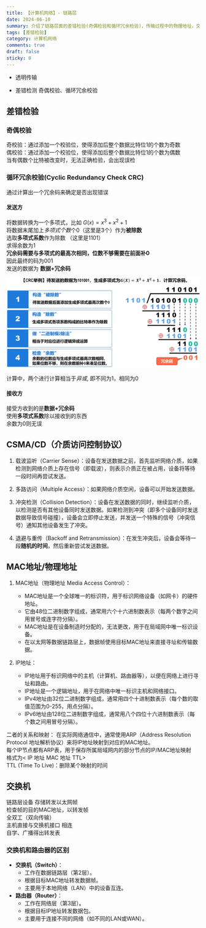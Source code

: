 ```yaml
---
title: 【计算机网络】- 链路层
date: 2024-06-10
summary: 介绍了链路层面的差错检验(奇偶检验和循环冗余检验)，传输过程中的物理地址，交换机
tags: [差错检验]
category: 计算机网络
comments: true
draft: false
sticky: 0
---
```


- 透明传输

- 差错检测
  奇偶校验、循环冗余校验

## 差错检验

### **奇偶校验**

奇校验：通过添加一个校验位，使得添加后整个数据比特位1的个数为奇数  
偶校验：通过添加一个校验位，使得添加后整个数据比特位1的个数为偶数  
当有偶数个比特被改变时，无法正确检验，会出现误检

### **循环冗余校验(Cyclic Redundancy Check CRC)**

通过计算出一个冗余码来确定是否出现错误

#### **发送方**

将数据转换为一个多项式，比如 $G(x)=x^{3}+x^{2}+1$  
将数据末尾加上*多项式个数*个0（这里是3个）作为**被除数**  
选取**多项式系数**作为除数 （这里是1101）  
求得余数为1  
**冗余码需要与多项式的最高次相同，位数不够需要在前面补0**  
因此最终的码为001  
发送的数据为 **数据+冗余码**

![循环冗余检验 CRC](https://raw.githubusercontent.com/blankxiao/blankxiao.github.io/main/public/imgs/computer_network/cyclic_redundancy_check.png)

计算中，两个进行计算相当于*异或*, 即不同为1，相同为0

#### **接收方**

接受方收到的是**数据+冗余码**  
使用**多项式系数**除以接收到的东西  
余数为0则无误

## CSMA/CD（介质访问控制协议）

1. 载波监听（Carrier Sense）：设备在发送数据之前，首先监听网络介质，如果检测到网络介质上存在信号（即载波），则表示介质正在被占用，设备将等待一段时间再尝试发送。

2. 多路访问（Multiple Access）：如果网络介质空闲，设备可以开始发送数据。

3. 冲突检测（Collision Detection）：设备在发送数据的同时，继续监听介质，以检测是否有其他设备同时发送数据。如果检测到冲突（即多个设备同时发送数据导致信号碰撞），设备会立即停止发送，并发送一个特殊的信号（冲突信号）通知其他设备发生了冲突。

4. 退避与重传（Backoff and Retransmission）：在发生冲突后，设备会等待一段**随机的时间**，然后重新尝试发送数据。

## MAC地址/物理地址

1. MAC地址（物理地址 Media Access Control）：

   - MAC地址是一个全球唯一的标识符，用于标识网络设备（如网卡）的硬件地址。
   - 它由48位二进制数字组成，通常用六个十六进制数表示（每两个数字之间用冒号或连字符分隔）。
   - MAC地址是在设备制造时分配的，无法更改，用于在局域网中唯一标识设备。
   - 在以太网等数据链路层上，数据帧使用目标MAC地址来直接寻址和传输数据。

2. IP地址：
   - IP地址用于标识网络中的主机（计算机、路由器等），以便在网络上进行寻址和路由。
   - IP地址是一个逻辑地址，用于在网络中唯一标识主机和网络接口。
   - IPv4地址由32位二进制数字组成，通常用四个十进制数表示（每个数的取值范围为0-255，用点分隔）。
   - IPv6地址由128位二进制数字组成，通常用八个四位十六进制数表示（每个数之间用冒号分隔）。

二者的关系和映射：
在实际网络通信中，通常使用ARP（Address Resolution Protocol 地址解析协议）来将IP地址映射到对应的MAC地址。  
每个IP节点都有ARP表，用于保存所属局域网内的部分节点的IP/MAC地址映射  
格式为< IP 地址 MAC 地址 TTL>  
TTL (Time To Live)：删除某个映射的时间

## **交换机**

链路层设备
存储转发以太网帧  
检查帧的目的MAC地址，以转发帧  
全双工（双向传输）  
主机直接与交换机接口 相连  
自学、广播得出转发表

### 交换机和路由器的区别

- **交换机（Switch）**：
  - 工作在数据链路层（第2层）。
  - 根据目标MAC地址转发数据帧。
  - 主要用于本地网络（LAN）中的设备互连。
- **路由器（Router）**：
  - 工作在网络层（第3层）。
  - 根据目标IP地址转发数据包。
  - 主要用于连接不同的网络（如不同的LAN或WAN）。
